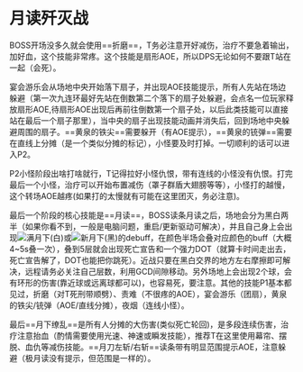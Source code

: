 # 月读歼灭战

BOSS开场没多久就会使用==折磨==，<Role name="tank" />T务必注意开好减伤，<Role name="healer" />治疗不要急着输出，加好血，这个技能非常疼。这个技能是扇形AOE，所以<Role name="dps" />DPS无论如何不要跟T站在一起（会死）。

宴会游乐会从场地中央开始落下扇子，并出现AOE技能提示，<Role name="tank" /><Role name="healer" /><Role name="dps" />所有人先站在场边躲避（第一次九连环最好先站在倒数第二个落下的扇子处躲避，会点名一位玩家释放扇形AOE,待扇形AOE出现后再前往倒数第一个扇子处，以后此类技能可以直接站在最后一个扇子那里），当中央的扇子出现技能动画并消失后，回到场地中央躲避周围的扇子。==黄泉的铁尖==需要躲开（有AOE提示），==黄泉的铳弹==需要在直线上分摊（是一个类似分摊的标记），小怪要及时打掉。一切顺利的话可以进入P2。

P2小怪阶段出啥打啥就行，<Role name="tank" />T记得拉好小怪仇恨，带有连线的小怪没有仇恨。打完最后一个小怪，<Role name="healer" />治疗可以开始布置减伤（罩子群盾大翅膀等等），小怪打的越慢，这个转场AOE越疼(如果打的太慢就有可能在这里团灭，务必注意)。

最后一个阶段的核心技能是==月读==，BOSS读条月读之后，场地会分为黑白两半（如果你看不到，一般是电脑问题，重启/更新驱动可解决），并且自己身上会出现<img src="./duty.assets/537_1.gif" class="no-zoom sm-icon">满月下(白)或<img src="./duty.assets/537_2.gif" class="no-zoom sm-icon">新月下(黑)的debuff，在颜色半场会叠对应颜色的buff（大概4~5s叠一次），叠到5层就会出现死亡宣告和一个强力DOT（就算卡时间走出去，死亡宣告解了，DOT也能把你跳死）。<Role name="tank" /><Role name="dps" />近战只要在黑白交界的地方左右摩擦即可解决，<Role name="healer" /><Role name="dps" />远程请务必关注自己层数，利用GCD间隙移动。另外场地上会出现2个球，会有环形的伤害(靠近球或远离球都可以)，也容易死，要注意。其他的技能P1基本都见过，折磨（对T死刑带顺劈）、责难（不很疼的AOE），宴会游乐（团扇），黄泉的铁尖/铳弹（AOE/直线分摊），夜烟（连线小怪）。

最后==月下缭乱==是所有人分摊的大伤害(类似死亡轮回)，是多段连续伤害，<Role name="healer" />治疗注意抬血（酌情需要使用光速、神速或瞬发技能），推荐<Role name="tank" />T在这里使用幕帘、摆脱、血仇等减伤技能。==月刀左斩/右斩==读条带有明显范围提示AOE，注意躲避（极月读没有提示，但范围是一样的）。
